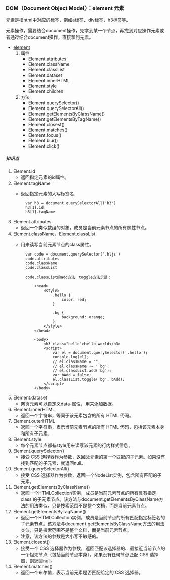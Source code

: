 ### DOM（Document Object Model）：element 元素 ###

元素是指html中对应的标签，例如a标签、div标签，h3标签等。

元素操作，需要结合document操作，先拿到某一个节点，再找到对应操作元素或者通过结合document操作，直接拿到元素。

- [element](https://wangdoc.com/javascript/dom/element.html)
	1. 属性
		- Element.attributes
		- Element.className
		- Element.classList
		- Element.dataset
		- Element.innerHTML
		- Element.style
		- Element.children
	2. 方法
		- Element.querySelector()
		- Element.querySelectorAll()
		- Element.getElementsByClassName()
		- Element.getElementsByTagName()
		- Element.closest()
		- Element.matches()
		- Element.focus()
		- Element.blur()
		- Element.click()

##### 知识点
1. Element.id
	- 返回指定元素的id属性。
2. Element.tagName
	- 返回指定元素的大写标签名.

			var h3 = document.querySelectorAll('h3')
			h3[1].id
			h3[1].tagName

3. Element.attributes
	- 返回一个类似数组的对象，成员是当前元素节点的所有属性节点。
4. Element.className，Element.classList
	- 用来读写当前元素节点的class属性。

			var code = document.querySelector('.hljs')
			code.attributes
			code.className
			code.classList

			code.classList的add方法，toggle方法示范：
			
				<head>
				    <style>
				        .hello {
				            color: red;
				        }
				
				        .bg {
				            background: orange;
				        }
				    </style>
				</head>
				
				<body>
				    <h3 class="hello">hello world</h3>
				    <script>
				        var el = document.querySelector('.hello');
				        console.log(el);
				        // el.className = "";
				        // el.className += ' bg';
				        // el.classList.add('bg');
				        var bAdd = false;
				        el.classList.toggle('bg', bAdd);
				    </script>
				</body>
5. Element.dataset
	- 网页元素可以自定义data-属性，用来添加数据。
6. Element.innerHTML
	- 返回一个字符串，等同于该元素包含的所有 HTML 代码。
7. Element.outerHTML
	- 返回一个字符串，表示当前元素节点的所有 HTML 代码，包括该元素本身和所有子元素。
8. Element.style
	- 每个元素节点都有style用来读写该元素的行内样式信息。
9. Element.querySelector() 
	- 接受 CSS 选择器作为参数，返回父元素的第一个匹配的子元素。如果没有找到匹配的子元素，就返回null。
10. Element.querySelectorAll()
	- 接受 CSS 选择器作为参数，返回一个NodeList实例，包含所有匹配的子元素。
11. Element.getElementsByClassName()
	- 返回一个HTMLCollection实例，成员是当前元素节点的所有具有指定 class 的子元素节点。该方法与document.getElementsByClassName方法的用法类似，只是搜索范围不是整个文档，而是当前元素节点。
12. Element.getElementsByTagName() 
	- 返回一个HTMLCollection实例，成员是当前节点的所有匹配指定标签名的子元素节点。该方法与document.getElementsByClassName方法的用法类似，只是搜索范围不是整个文档，而是当前元素节点。
	- 注意，该方法的参数是大小写不敏感的。
13. Element.closest()
	- 接受一个 CSS 选择器作为参数，返回匹配该选择器的、最接近当前节点的一个祖先节点（包括当前节点本身）。如果没有任何节点匹配 CSS 选择器，则返回null。
14. Element.matches()
	- 返回一个布尔值，表示当前元素是否匹配给定的 CSS 选择器。



